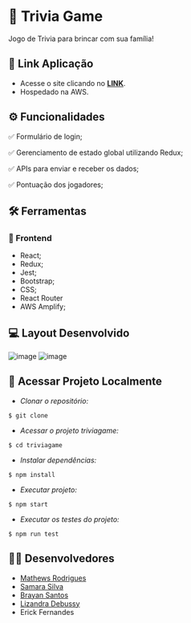# :scroll: Trivia Game

Jogo de Trivia para brincar com sua família!

## :link: Link Aplicação 
- Acesse o site clicando no [**LINK**](https://main.d3hwi23vv25da8.amplifyapp.com/).
- Hospedado na AWS.

## ⚙️ Funcionalidades
✅ Formulário de login;

✅ Gerenciamento de estado global utilizando Redux;

✅ APIs para enviar e receber os dados;

✅ Pontuação dos jogadores;

## :hammer_and_wrench: Ferramentas 
### 🍮 Frontend
- React;
- Redux;
- Jest;
- Bootstrap;
- CSS;
- React Router
- AWS Amplify;

## :computer: Layout Desenvolvido

![image](https://user-images.githubusercontent.com/83560101/193685574-e6244245-958c-40d7-b596-5e28b2445413.png)
![image](https://user-images.githubusercontent.com/83560101/193685845-22c7880d-26fd-4849-aaec-527ece57d028.png)

## 📁 Acessar Projeto Localmente

- *Clonar o repositório:*

```
$ git clone
```

- *Acessar o projeto triviagame:*

```
$ cd triviagame
```

- *Instalar dependências:*

```
$ npm install
```

- *Executar projeto:*

```
$ npm start
```
- *Executar os testes do projeto:*

```
$ npm run test
```
## 👨‍💻 Desenvolvedores

- [Mathews Rodrigues](https://www.linkedin.com/in/mathewsrodrigues/)
- [Samara Silva](https://www.linkedin.com/in/samara-silva-187595235/)
- [Brayan Santos](https://www.linkedin.com/in/braka/)
- [Lizandra Debussy](https://www.linkedin.com/in/lizandra-debussy/)
- Erick Fernandes
